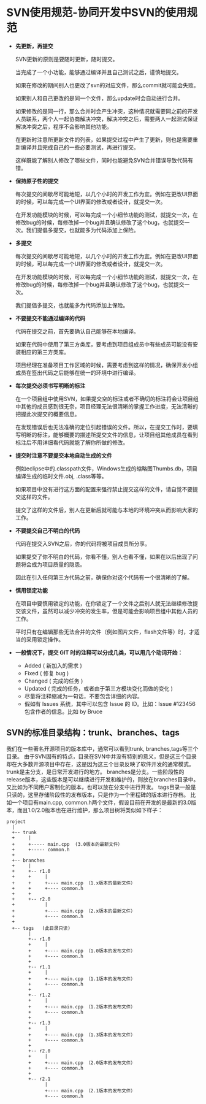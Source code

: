# SVN使用规范-协同开发中SVN的使用规范

- **先更新，再提交**

    SVN更新的原则是要随时更新，随时提交。

    当完成了一个小功能，能够通过编译并且自己测试之后，谨慎地提交。

    如果在修改的期间别人也更改了svn的对应文件，那么commit就可能会失败。

    如果别人和自己更改的是同一个文件，那么update时会自动进行合并。

    如果修改的是同一行，那么合并时会产生冲突，这种情况就需要同之前的开发人员联系，两个人一起协商解决冲突，解决冲突之后，需要两人一起测试保证解决冲突之后，程序不会影响其他功能。

    在更新时注意所更新文件的列表，如果提交过程中产生了更新，则也是需要重新编译并且完成自己的一些必要测试，再进行提交。

    这样既能了解别人修改了哪些文件，同时也能避免SVN合并错误导致代码有错。

- **保持原子性的提交**

    每次提交的间歇尽可能地短，以几个小时的开发工作为宜。例如在更改UI界面的时候，可以每完成一个UI界面的修改或者设计，就提交一次。

    在开发功能模块的时候，可以每完成一个小细节功能的测试，就提交一次，在修改bug的时候，每修改掉一个bug并且确认修改了这个bug，也就提交一次。我们提倡多提交，也就能多为代码添加上保险。

- **多提交**

    每次提交的间歇尽可能地短，以几个小时的开发工作为宜。例如在更改UI界面的时候，可以每完成一个UI界面的修改或者设计，就提交一次。

    在开发功能模块的时候，可以每完成一个小细节功能的测试，就提交一次，在修改bug的时候，每修改掉一个bug并且确认修改了这个bug，也就提交一次。

    我们提倡多提交，也就能多为代码添加上保险。

- **不要提交不能通过编译的代码**

    代码在提交之前，首先要确认自己能够在本地编译。

    如果在代码中使用了第三方类库，要考虑到项目组成员中有些成员可能没有安装相应的第三方类库。

    项目经理在准备项目工作区域的时候，需要考虑到这样的情况，确保开发小组成员在签出代码之后能够在统一的环境中进行编译。

- **每次提交必须书写明晰的标注**

    在一个项目组中使用SVN，如果提交空的标注或者不确切的标注将会让项目组中其他的成员感到很无奈，项目经理无法很清晰的掌握工作进度，无法清晰的把握此次提交的概要信息。

    在发现错误后也无法准确的定位引起错误的文件。所以，在提交工作时，要填写明晰的标注，能够概要的描述所提交文件的信息，让项目组其他成员在看到标注后不用详细看代码就能了解你所做的修改。

- **提交时注意不要提交本地自动生成的文件**

    例如eclipse中的.classpath文件，Windows生成的缩略图Thumbs.db，项目编译生成的临时文件.obj, .class等等。

    如果项目中没有进行这方面的配置来强行禁止提交这样的文件，请自觉不要提交这样的文件。

    提交了这样的文件后，别人在更新后就可能与本地的环境冲突从而影响大家的工作。

- **不要提交自己不明白的代码**

    代码在提交入SVN之后，你的代码将被项目成员所分享。

    如果提交了你不明白的代码，你看不懂，别人也看不懂，如果在以后出现了问题将会成为项目质量的隐患。

    因此在引入任何第三方代码之前，确保你对这个代码有一个很清晰的了解。

- **慎用锁定功能**

    在项目中要慎用锁定的功能，在你锁定了一个文件之后别人就无法继续修改提交该文件，虽然可以减少冲突的发生率，但是可能会影响项目组中其他人员的工作。

    平时只有在编辑那些无法合并的文件（例如图片文件，flash文件等）时，才适当的采用锁定操作。

- **一般情况下，提交 GIT 时的注释可以分成几类，可以用几个动词开始：**
    - Added ( 新加入的需求 )
    - Fixed ( 修复 bug )
    - Changed ( 完成的任务 )
    - Updated ( 完成的任务，或者由于第三方模块变化而做的变化 )
    - 尽量将注释缩减为一句话，不要包含详细的内容。
    - 假如有 Issues 系统，其中可以包含 Issue 的 ID。比如：Issue #123456 包含作者的信息。比如 by Bruce

## SVN的标准目录结构：trunk、branches、tags

我们在一些著名开源项目的版本库中，通常可以看到trunk, branches,tags等三个目录。
由于SVN固有的特点，目录在SVN中并没有特别的意义，但是这三个目录却在大多数开源项目中存在，这是因为这三个目录反映了软件开发的通常模式。
trunk是主分支，是日常开发进行的地方。
branches是分支。一些阶段性的release版本，这些版本是可以继续进行开发和维护的，则放在branches目录中。又比如为不同用户客制化的版本，也可以放在分支中进行开发。
tags目录一般是只读的，这里存储阶段性的发布版本，只是作为一个里程碑的版本进行存档。
比如一个项目有main.cpp, common.h两个文件，假设目前在开发的是最新的3.0版本，而且1.0/2.0版本也在进行维护，那么项目树将类似如下样子：

    project
      |
      +-- trunk
      +     |
      +     +----- main.cpp  (3.0版本的最新文件）
      +     +----- common.h
      +
      +-- branches
      +     |
      +     +-- r1.0
      +     +     |
      +     +     +---- main.cpp （1.x版本的最新文件）
      +     +     +---- common.h
      +     +
      +     +-- r2.0
      +           |
      +           +---- main.cpp （2.x版本的最新文件）
      +           +---- common.h
      +
      +-- tags   (此目录只读)
            |
            +-- r1.0
            +     |
            +     +---- main.cpp （1.0版本的发布文件）
            +     +---- common.h
            +
            +-- r1.1
            +     |
            +     +---- main.cpp （1.1版本的发布文件）
            +     +---- common.h
            +
            +-- r1.2
            +     |
            +     +---- main.cpp （1.2版本的发布文件）
            +     +---- common.h
            +
            +-- r1.3
            +     |
            +     +---- main.cpp （1.3版本的发布文件）
            +     +---- common.h
            +
            +-- r2.0
            +     |
            +     +---- main.cpp （2.0版本的发布文件）
            +     +---- common.h
            +
            +-- r2.1
                  |
                  +---- main.cpp （2.1版本的发布文件）
                  +---- common.h

